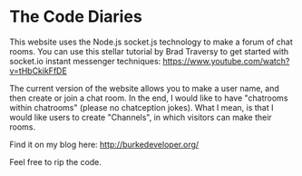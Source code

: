 # The Code Diaries 

This website uses the Node.js socket.js technology to make a forum of chat rooms. 
You can use this stellar tutorial by Brad Traversy to get started with socket.io instant messenger techniques:
https://www.youtube.com/watch?v=tHbCkikFfDE

The current version of the website allows you to make a user name, and then create or join a chat room.
In the end, I would like to have "chatrooms within chatrooms" (please no chatception jokes). What I mean, is that I would like users to create "Channels", in which visitors can make their rooms. 

Find it on my blog here: http://burkedeveloper.org/

Feel free to rip the code. 
